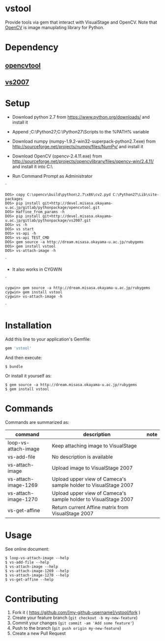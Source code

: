 # vstool

Provide tools via gem that interact with VisualStage and OpenCV.
Note that [OpenCV](http://opencv.org/) is image manuplating library for Python.

# Dependency

## [opencvtool](http://devel.misasa.okayama-u.ac.jp/gitlab/pythonpackage/opencvtool/tree/master "follow instruction")

## [vs2007](http://devel.misasa.okayama-u.ac.jp/gitlab/pythonpackage/vs2007/tree/master "follow instruction")

# Setup

- Download python 2.7 from https://www.python.org/downloads/ and install it

- Append ;C:\Python27;C:\Python27\Scripts to the %PATH% variable

- Download numpy (numpy-1.9.2-win32-superpack-python2.7.exe) from http://sourceforge.net/projects/numpy/files/NumPy/ and install it

- Download OpenCV (opencv-2.4.11.exe) from http://sourceforge.net/projects/opencvlibrary/files/opencv-win/2.4.11/ and install it into C:\

- Run Command Prompt as Administrator

`

    DOS> copy C:\opencv\build\python\2.7\x86\cv2.pyd C:\Python27\Lib\site-packages
    DOS> pip install git+http://devel.misasa.okayama-u.ac.jp/gitlab/pythonpackage/opencvtool.git
    DOS> Haffine_from_params -h
    DOS> pip install git+http://devel.misasa.okayama-u.ac.jp/gitlab/pythonpackage/vs2007.git
    DOS> vs -h
    DOS> vs start
    DOS> vs-api -h
    DOS> vs-api TEST_CMD
    DOS> gem source -a http://dream.misasa.okayama-u.ac.jp/rubygems
    DOS> gem install vstool
    DOS> vs-attach-image -h
`

- It also works in CYGWIN

`

    cygwin> gem source -a http://dream.misasa.okayama-u.ac.jp/rubygems
    cygwin> gem install vstool
    cygwin> vs-attach-image -h
`

# Installation

Add this line to your application's Gemfile:

```ruby
gem 'vstool'
```

And then execute:

    $ bundle

Or install it yourself as:

    $ gem source -a http://dream.misasa.okayama-u.ac.jp/rubygems
    $ gem install vstool

# Commands

Commands are summarized as:

| command              | description                                                          | note |
| -------------------- | -------------------------------------------------------------------- | ---- |
| loop-vs-attach-image | Keep attaching image to VisualStage                                  |      |
| vs-add-file          | No description is available                                          |      |
| vs-attach-image      | Upload image to VisualStage 2007                                     |      |
| vs-attach-image-1269 | Upload upper view of Cameca's sample holder to VisualStage 2007      |      |
| vs-attach-image-1270 | Upload upper view of Cameca's sample holder to VisualStage 2007      |      |
| vs-get-affine        | Return current Affine matrix from VisualStage 2007                   |      |

# Usage

See online document:

    $ loop-vs-attach-image --help
    $ vs-add-file --help
    $ vs-attach-image --help
    $ vs-attach-image-1269 --help
    $ vs-attach-image-1270 --help
    $ vs-get-affine --help

# Contributing

1. Fork it ( https://github.com/[my-github-username]/vstool/fork )
2. Create your feature branch (`git checkout -b my-new-feature`)
3. Commit your changes (`git commit -am 'Add some feature'`)
4. Push to the branch (`git push origin my-new-feature`)
5. Create a new Pull Request
